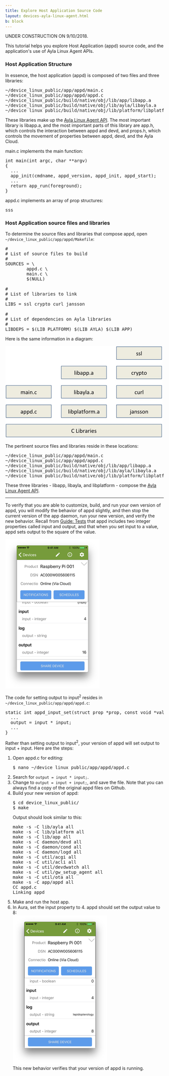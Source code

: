 ```yaml
---
title: Explore Host Application Source Code
layout: devices-ayla-linux-agent.html
b: block
---
```


UNDER CONSTRUCTION ON 9/10/2018.

This tutorial helps you explore Host Application (appd) source code, and the application's use of Ayla Linux Agent APIs.

### Host Application Structure

In essence, the host application (appd) is composed of two files and three libraries:

<pre>
~/device_linux_public/app/appd/main.c
~/device_linux_public/app/appd/appd.c
~/device_linux_public/build/native/obj/lib/app/libapp.a
~/device_linux_public/build/native/obj/lib/ayla/libayla.a
~/device_linux_public/build/native/obj/lib/platform/libplatform.a
</pre>

These libraries make up the [Ayla Linux Agent API](/devices/ayla-linux-agent/reference/ayla-linux-agent-api). The most important library is libapp.a, and the most important parts of this library are app.h, which controls the interaction between appd and devd, and props.h, which controls the movement of properties between appd, devd, and the Ayla Cloud. 





main.c implements the main function:
<pre>
int main(int argc, char **argv)
{
  ...
  app_init(cmdname, appd_version, appd_init, appd_start);
  ...
  return app_run(foreground);
}
</pre>

appd.c implements an array of prop structures:
<pre>
sss
</pre>

### Host Application source files and libraries

To determine the source files and libraries that compose appd, open <code>~/device_linux_public/app/appd/Makefile</code>:
<pre>
#
# List of source files to build
#
SOURCES = \
        appd.c \
        main.c \
        $(NULL)

#
# List of libraries to link
#
LIBS = ssl crypto curl jansson

#
# List of dependencies on Ayla libraries 
#
LIBDEPS = $(LIB_PLATFORM) $(LIB_AYLA) $(LIB_APP)
</pre>

Here is the same information in a diagram:

<div class="row justify-content-center hspace">
<div class="col-lg-6 col-md-8 col-sm-12">
<img class="img-fluid" src="appd-source-and-libraries.jpg">
</div>
</div>

The pertinent source files and libraries reside in these locations:

<pre>
~/device_linux_public/app/appd/main.c
~/device_linux_public/app/appd/appd.c
~/device_linux_public/build/native/obj/lib/app/libapp.a
~/device_linux_public/build/native/obj/lib/ayla/libayla.a
~/device_linux_public/build/native/obj/lib/platform/libplatform.a
</pre>

These three libraries - libapp, libayla, and libplatform - compose the [Ayla Linux Agent API](/devices/ayla-linux-agent/reference/ayla-linux-agent-api). 

<hr/>

To verify that you are able to customize, build, and run your own version of appd, you will modify the behavior of appd slightly, and then stop the current version of the app daemon, run your new version, and verify the new behavior. Recall from [Guide: Tests](/devices/ayla-linux-agent/guide/tests/) that appd includes two integer properties called input and output, and that when you set input to a value, appd sets output to the square of the value.

<div class="row align-items-center">
<div class="col-lg-4 col-md-6 col-sm-12">
<img class="img-fluid" src="../../guide/tests/aura-016.jpg">
</div>
</div>

The code for setting output to input<sup>2</sup> resides in <code>~/device_linux_public/app/appd/appd.c</code>:

<pre>
static int appd_input_set(struct prop *prop, const void *val, size_t len, const struct op_args *args) {
  ...
  output = input * input;
  ...
}
</pre>

Rather than setting output to input<sup>2</sup>, your version of appd will set output to input + input. Here are the steps:

<ol>
<li>Open appd.c for editing:
<pre>
$ nano ~/device_linux_public/app/appd/appd.c
</pre>
</li>
<li>Search for <code>output = input * input;</code>.</li>
<li>Change to <code>output = input + input;</code>, and save the file. Note that you can always find a copy of the original appd files on Github.</li>
<li>Build your new version of appd:
<pre>
$ cd device_linux_public/
$ make
</pre>
Output should look similar to this:
<pre>
make -s -C lib/ayla all
make -s -C lib/platform all
make -s -C lib/app all
make -s -C daemon/devd all
make -s -C daemon/cond all
make -s -C daemon/logd all
make -s -C util/acgi all
make -s -C util/acli all
make -s -C util/devdwatch all
make -s -C util/gw_setup_agent all
make -s -C util/ota all
make -s -C app/appd all
CC appd.c
Linking appd
</pre>
<li>Make and run the host app.</li>
<li>In Aura, set the input property to 4. appd should set the output value to 8:
<div class="row align-items-center">
<div class="col-lg-4 col-md-6 col-sm-12">
<img class="img-fluid" src="aura-024.jpg">
</div>
</div>
This new behavior verifies that your version of appd is running.
</li>
</ol>
